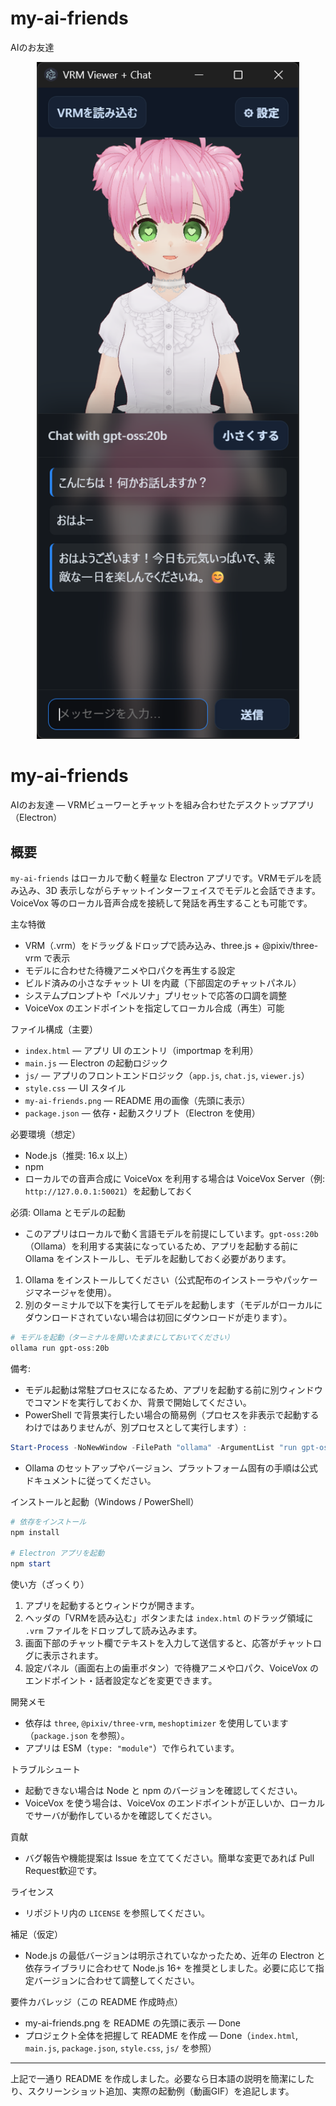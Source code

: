 # my-ai-friends
AIのお友達

<p align="center">
	<img src="my-ai-friends.png" alt="my-ai-friends" width="420" />
</p>

# my-ai-friends
AIのお友達 — VRMビューワーとチャットを組み合わせたデスクトップアプリ（Electron）

概要
----
`my-ai-friends` はローカルで動く軽量な Electron アプリです。VRMモデルを読み込み、3D 表示しながらチャットインターフェイスでモデルと会話できます。VoiceVox 等のローカル音声合成を接続して発話を再生することも可能です。

主な特徴
- VRM（.vrm）をドラッグ＆ドロップで読み込み、three.js + @pixiv/three-vrm で表示
- モデルに合わせた待機アニメや口パクを再生する設定
- ビルド済みの小さなチャット UI を内蔵（下部固定のチャットパネル）
- システムプロンプトや「ペルソナ」プリセットで応答の口調を調整
- VoiceVox のエンドポイントを指定してローカル合成（再生）可能

ファイル構成（主要）
- `index.html` — アプリ UI のエントリ（importmap を利用）
- `main.js` — Electron の起動ロジック
- `js/` — アプリのフロントエンドロジック（`app.js`, `chat.js`, `viewer.js`）
- `style.css` — UI スタイル
- `my-ai-friends.png` — README 用の画像（先頭に表示）
- `package.json` — 依存・起動スクリプト（Electron を使用）

必要環境（想定）
- Node.js（推奨: 16.x 以上）
- npm
- ローカルでの音声合成に VoiceVox を利用する場合は VoiceVox Server（例: `http://127.0.0.1:50021`）を起動しておく

必須: Ollama とモデルの起動
- このアプリはローカルで動く言語モデルを前提にしています。`gpt-oss:20b`（Ollama）を利用する実装になっているため、アプリを起動する前に Ollama をインストールし、モデルを起動しておく必要があります。

1. Ollama をインストールしてください（公式配布のインストーラやパッケージマネージャを使用）。
2. 別のターミナルで以下を実行してモデルを起動します（モデルがローカルにダウンロードされていない場合は初回にダウンロードが走ります）。

```powershell
# モデルを起動（ターミナルを開いたままにしておいてください）
ollama run gpt-oss:20b
```

備考:
- モデル起動は常駐プロセスになるため、アプリを起動する前に別ウィンドウでコマンドを実行しておくか、背景で開始してください。
- PowerShell で背景実行したい場合の簡易例（プロセスを非表示で起動するわけではありませんが、別プロセスとして実行します）:

```powershell
Start-Process -NoNewWindow -FilePath "ollama" -ArgumentList "run gpt-oss:20b"
```

- Ollama のセットアップやバージョン、プラットフォーム固有の手順は公式ドキュメントに従ってください。

インストールと起動（Windows / PowerShell）
```powershell
# 依存をインストール
npm install

# Electron アプリを起動
npm start
```

使い方（ざっくり）
1. アプリを起動するとウィンドウが開きます。
2. ヘッダの「VRMを読み込む」ボタンまたは `index.html` のドラッグ領域に `.vrm` ファイルをドロップして読み込みます。
3. 画面下部のチャット欄でテキストを入力して送信すると、応答がチャットログに表示されます。
4. 設定パネル（画面右上の歯車ボタン）で待機アニメや口パク、VoiceVox のエンドポイント・話者設定などを変更できます。

開発メモ
- 依存は `three`, `@pixiv/three-vrm`, `meshoptimizer` を使用しています（`package.json` を参照）。
- アプリは ESM（`type: "module"`）で作られています。

トラブルシュート
- 起動できない場合は Node と npm のバージョンを確認してください。
- VoiceVox を使う場合は、VoiceVox のエンドポイントが正しいか、ローカルでサーバが動作しているかを確認してください。

貢献
- バグ報告や機能提案は Issue を立ててください。簡単な変更であれば Pull Request歓迎です。

ライセンス
- リポジトリ内の `LICENSE` を参照してください。

補足（仮定）
- Node.js の最低バージョンは明示されていなかったため、近年の Electron と依存ライブラリに合わせて Node.js 16+ を推奨としました。必要に応じて指定バージョンに合わせて調整してください。

要件カバレッジ（この README 作成時点）
- my-ai-friends.png を README の先頭に表示 — Done
- プロジェクト全体を把握して README を作成 — Done（`index.html`, `main.js`, `package.json`, `style.css`, `js/` を参照）

---
上記で一通り README を作成しました。必要なら日本語の説明を簡潔にしたり、スクリーンショット追加、実際の起動例（動画GIF）を追記します。

